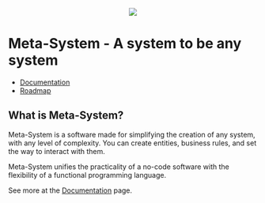 <p align="center">
  <img src="https://user-images.githubusercontent.com/13098424/131416580-f6718c24-5687-4016-8801-44c177a70d42.png">
</p>

# Meta-System - A system to be any system

- [Documentation](https://mapikit.github.io/meta-system-docs/)
- [Roadmap](https://github.com/mapikit/meta-system/blob/master/ROADMAP.md)

## What is Meta-System?
Meta-System is a software made for simplifying the creation of any system, with any level of complexity. You can create entities, business rules, and set the way to interact with them.

Meta-System unifies the practicality of a no-code software with the flexibility of a functional programming language.

See more at the [Documentation](https://mapikit.github.io/meta-system-docs/) page.
